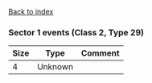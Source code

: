[Back to index](index.md)

### Sector 1 events (Class 2, Type 29)

Size|Type|Comment
-|-|-
4|Unknown|
